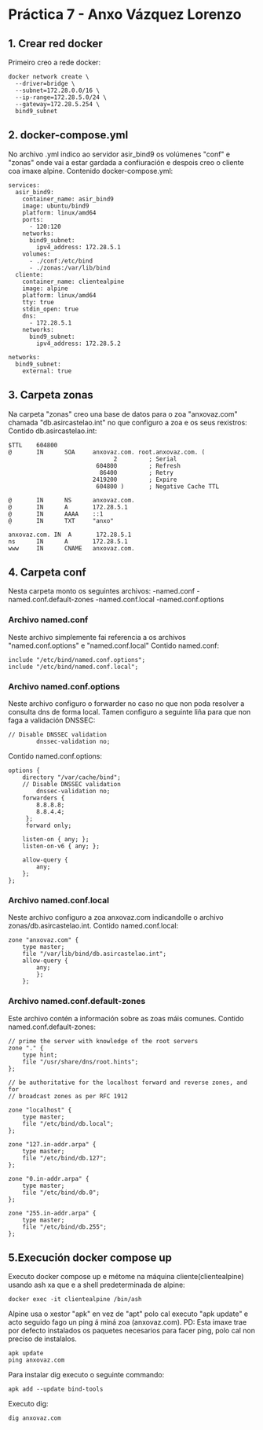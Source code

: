 # Práctica 7 - Anxo Vázquez Lorenzo
## 1. Crear red docker
Primeiro creo a rede docker:
```shell
docker network create \
  --driver=bridge \
  --subnet=172.28.0.0/16 \
  --ip-range=172.28.5.0/24 \
  --gateway=172.28.5.254 \
  bind9_subnet
```
## 2. docker-compose.yml
No archivo .yml indico ao servidor asir_bind9 os volúmenes "conf" e "zonas" onde vai a estar gardada a confiuración e despois creo o cliente coa imaxe alpine.
Contenido docker-compose.yml:
```shell
services:
  asir_bind9:
    container_name: asir_bind9
    image: ubuntu/bind9
    platform: linux/amd64
    ports:
      - 120:120
    networks:
      bind9_subnet:
        ipv4_address: 172.28.5.1
    volumes:
      - ./conf:/etc/bind
      - ./zonas:/var/lib/bind
  cliente:
    container_name: clientealpine
    image: alpine
    platform: linux/amd64
    tty: true
    stdin_open: true
    dns:
      - 172.28.5.1
    networks:
      bind9_subnet:
        ipv4_address: 172.28.5.2

networks:
  bind9_subnet:
    external: true

```
## 3. Carpeta zonas
Na carpeta "zonas" creo una base de datos para o zoa "anxovaz.com" chamada "db.asircastelao.int" no que configuro a zoa e os seus rexistros:
Contido db.asircastelao.int:
```shell
$TTL    604800
@       IN      SOA     anxovaz.com. root.anxovaz.com. (
                              2         ; Serial
                         604800         ; Refresh
                          86400         ; Retry
                        2419200         ; Expire
                         604800 )       ; Negative Cache TTL

@       IN      NS      anxovaz.com.
@       IN      A       172.28.5.1      
@       IN      AAAA    ::1             
@       IN      TXT     "anxo"

anxovaz.com. IN  A       172.28.5.1     
ns      IN      A       172.28.5.1      
www     IN      CNAME   anxovaz.com.    

```

## 4. Carpeta conf
Nesta carpeta monto os seguintes archivos:
-named.conf
-named.conf.default-zones
-named.conf.local
-named.conf.options

### Archivo named.conf
Neste archivo simplemente fai referencia a os archivos "named.conf.options" e "named.conf.local"
Contido named.conf:
```shell
include "/etc/bind/named.conf.options";
include "/etc/bind/named.conf.local";
```

### Archivo named.conf.options
Neste archivo configuro o forwarder no caso no que non poda resolver a consulta dns de forma local.
Tamen configuro a seguinte liña para que non faga a validación DNSSEC:
```shell
// Disable DNSSEC validation
        dnssec-validation no;

```
Contido named.conf.options:
```shell
options {
	directory "/var/cache/bind";
	// Disable DNSSEC validation
        dnssec-validation no;
	forwarders {
		8.8.8.8;
		8.8.4.4;
	 };
	 forward only;

	listen-on { any; };
	listen-on-v6 { any; };

	allow-query {
		any;
	};
};
```

### Archivo named.conf.local
Neste archivo configuro a zoa anxovaz.com indicandolle o archivo zonas/db.asircastelao.int.
Contido named.conf.local:
```shell
zone "anxovaz.com" {
	type master;
	file "/var/lib/bind/db.asircastelao.int";
	allow-query {
		any;
		};
	};
```

### Archivo named.conf.default-zones
Este archivo contén a información sobre as zoas máis comunes.
Contido named.conf.default-zones:
```shell
// prime the server with knowledge of the root servers
zone "." {
	type hint;
	file "/usr/share/dns/root.hints";
};

// be authoritative for the localhost forward and reverse zones, and for
// broadcast zones as per RFC 1912

zone "localhost" {
	type master;
	file "/etc/bind/db.local";
};

zone "127.in-addr.arpa" {
	type master;
	file "/etc/bind/db.127";
};

zone "0.in-addr.arpa" {
	type master;
	file "/etc/bind/db.0";
};

zone "255.in-addr.arpa" {
	type master;
	file "/etc/bind/db.255";
};

```

## 5.Execución docker compose up
Executo docker compose up e métome na máquina cliente(clientealpine) usando ash xa que e a shell predeterminada de alpine:
```shell
docker exec -it clientealpine /bin/ash

```
Alpine usa o xestor "apk" en vez de "apt" polo cal executo "apk update" e acto seguido fago un ping á miná zoa (anxovaz.com).
PD: Esta imaxe trae por defecto instalados os paquetes necesarios para facer ping, polo cal non preciso de instalalos.
```shell
apk update
ping anxovaz.com
```

Para instalar dig executo o seguinte commando:
```shell
apk add --update bind-tools
```

Executo dig:
```shell
dig anxovaz.com
```















